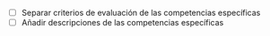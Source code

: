 - [ ] Separar criterios de evaluación de las competencias específicas
- [ ] Añadir descripciones de las competencias específicas
